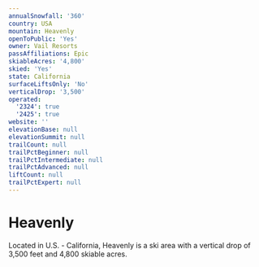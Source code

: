 ```yaml
---
annualSnowfall: '360'
country: USA
mountain: Heavenly
openToPublic: 'Yes'
owner: Vail Resorts
passAffiliations: Epic
skiableAcres: '4,800'
skied: 'Yes'
state: California
surfaceLiftsOnly: 'No'
verticalDrop: '3,500'
operated:
  '2324': true
  '2425': true
website: ''
elevationBase: null
elevationSummit: null
trailCount: null
trailPctBeginner: null
trailPctIntermediate: null
trailPctAdvanced: null
liftCount: null
trailPctExpert: null
---
```



# Heavenly

Located in U.S. - California, Heavenly is a ski area with a vertical drop of 3,500 feet and 4,800 skiable acres.
